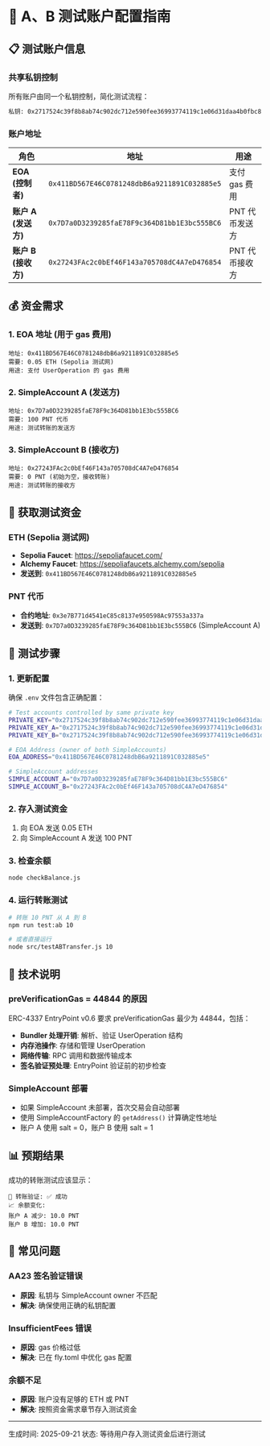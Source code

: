 # 🧪 A、B 测试账户配置指南

## 📋 测试账户信息

### 共享私钥控制
所有账户由同一个私钥控制，简化测试流程：

```bash
私钥: 0x2717524c39f8b8ab74c902dc712e590fee36993774119c1e06d31daa4b0fbc81
```

### 账户地址

| 角色 | 地址 | 用途 |
|------|------|------|
| **EOA (控制者)** | `0x411BD567E46C0781248dbB6a9211891C032885e5` | 支付 gas 费用 |
| **账户 A (发送方)** | `0x7D7a0D3239285faE78F9c364D81bb1E3bc555BC6` | PNT 代币发送方 |
| **账户 B (接收方)** | `0x27243FAc2c0bEf46F143a705708dC4A7eD476854` | PNT 代币接收方 |

## 💰 资金需求

### 1. EOA 地址 (用于 gas 费用)
```
地址: 0x411BD567E46C0781248dbB6a9211891C032885e5
需要: 0.05 ETH (Sepolia 测试网)
用途: 支付 UserOperation 的 gas 费用
```

### 2. SimpleAccount A (发送方)
```
地址: 0x7D7a0D3239285faE78F9c364D81bb1E3bc555BC6
需要: 100 PNT 代币
用途: 测试转账的发送方
```

### 3. SimpleAccount B (接收方)
```
地址: 0x27243FAc2c0bEf46F143a705708dC4A7eD476854
需要: 0 PNT (初始为空，接收转账)
用途: 测试转账的接收方
```

## 🚰 获取测试资金

### ETH (Sepolia 测试网)
- **Sepolia Faucet**: https://sepoliafaucet.com/
- **Alchemy Faucet**: https://sepoliafaucets.alchemy.com/sepolia
- **发送到**: `0x411BD567E46C0781248dbB6a9211891C032885e5`

### PNT 代币
- **合约地址**: `0x3e7B771d4541eC85c8137e950598Ac97553a337a`
- **发送到**: `0x7D7a0D3239285faE78F9c364D81bb1E3bc555BC6` (SimpleAccount A)

## 🧪 测试步骤

### 1. 更新配置
确保 `.env` 文件包含正确配置：

```bash
# Test accounts controlled by same private key
PRIVATE_KEY="0x2717524c39f8b8ab74c902dc712e590fee36993774119c1e06d31daa4b0fbc81"
PRIVATE_KEY_A="0x2717524c39f8b8ab74c902dc712e590fee36993774119c1e06d31daa4b0fbc81"
PRIVATE_KEY_B="0x2717524c39f8b8ab74c902dc712e590fee36993774119c1e06d31daa4b0fbc81"

# EOA Address (owner of both SimpleAccounts)
EOA_ADDRESS="0x411BD567E46C0781248dbB6a9211891C032885e5"

# SimpleAccount addresses
SIMPLE_ACCOUNT_A="0x7D7a0D3239285faE78F9c364D81bb1E3bc555BC6"
SIMPLE_ACCOUNT_B="0x27243FAc2c0bEf46F143a705708dC4A7eD476854"
```

### 2. 存入测试资金
1. 向 EOA 发送 0.05 ETH
2. 向 SimpleAccount A 发送 100 PNT

### 3. 检查余额
```bash
node checkBalance.js
```

### 4. 运行转账测试
```bash
# 转账 10 PNT 从 A 到 B
npm run test:ab 10

# 或者直接运行
node src/testABTransfer.js 10
```

## 🔧 技术说明

### preVerificationGas = 44844 的原因
ERC-4337 EntryPoint v0.6 要求 preVerificationGas 最少为 44844，包括：
- **Bundler 处理开销**: 解析、验证 UserOperation 结构
- **内存池操作**: 存储和管理 UserOperation
- **网络传输**: RPC 调用和数据传输成本
- **签名验证预处理**: EntryPoint 验证前的初步检查

### SimpleAccount 部署
- 如果 SimpleAccount 未部署，首次交易会自动部署
- 使用 SimpleAccountFactory 的 `getAddress()` 计算确定性地址
- 账户 A 使用 salt = 0，账户 B 使用 salt = 1

## 📊 预期结果

成功的转账测试应该显示：
```
🎯 转账验证: ✅ 成功
📈 余额变化:
账户 A 减少: 10.0 PNT
账户 B 增加: 10.0 PNT
```

## 🐛 常见问题

### AA23 签名验证错误
- **原因**: 私钥与 SimpleAccount owner 不匹配
- **解决**: 确保使用正确的私钥配置

### InsufficientFees 错误
- **原因**: gas 价格过低
- **解决**: 已在 fly.toml 中优化 gas 配置

### 余额不足
- **原因**: 账户没有足够的 ETH 或 PNT
- **解决**: 按照资金需求章节存入测试资金

---

生成时间: 2025-09-21
状态: 等待用户存入测试资金后进行测试